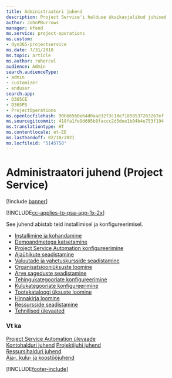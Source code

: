 ```yaml
---
title: Administraatori juhend
description: Project Service'i halduse üksikasjalikud juhised
author: JohnPBurrows
manager: kfend
ms.service: project-operations
ms.custom:
- dyn365-projectservice
ms.date: 7/31/2018
ms.topic: article
ms.author: ruhercul
audience: Admin
search.audienceType:
- admin
- customizer
- enduser
search.app:
- D365CE
- D365PS
- ProjectOperations
ms.openlocfilehash: 90b66560e64d0aad32f3c18e71858537263267ef
ms.sourcegitcommit: 418fa1fe9d605b8faccc2d5dee1b04b4e753f194
ms.translationtype: HT
ms.contentlocale: et-EE
ms.lasthandoff: 02/10/2021
ms.locfileid: "5145758"
---
```

# <a name="administrator-guide-project-service"></a>Administraatori juhend (Project Service)

[!include [banner](../includes/psa-now-project-operations.md)]

[!INCLUDE[cc-applies-to-psa-app-1x-2x](../includes/cc-applies-to-psa-app-1x-2x.md)]

See juhend abistab teid installimisel ja konfigureerimisel.  
  
- [Installimine ja kohandamine](install-customize.md)
- [Demoandmetega katsetamine](use-demo-data.md)
- [Project Service Automation konfigureerimine](configure.md)
- [Ajaühikute seadistamine](set-up-time-units.md)
- [Valuutade ja vahetuskursside seadistamine](set-up-currencies-exchange-rates.md)
- [Organisatsiooniüksuste loomine](create-organizational-units.md)
- [Arve sageduste seadistamine](set-up-invoice-frequencies.md)
- [Tehingukategooriate konfigureerimine](configure-transaction-categories.md)
- [Kulukategooriate konfigureerimine](configure-expense-categories.md)
- [Tootekataloogi üksuste loomine](create-product-catalog-items.md)
- [Hinnakirja loomine](create-price-list.md)
- [Ressursside seadistamine](set-up-resources.md)
- [Tehnilised ülevaated](white-papers.md)
  
### <a name="see-also"></a>Vt ka  
 [Project Service Automation ülevaade](../psa/overview.md)    
 [Kontohalduri juhend](../psa/account-manager-guide.md) [Projektijuhi juhend](../psa/project-manager-guide.md)   
 [Ressursihalduri juhend](../psa/resource-manager-guide.md)   
 [Aja-, kulu- ja koostööjuhend](../psa/time-expense-collaboration-guide.md)


[!INCLUDE[footer-include](../includes/footer-banner.md)]